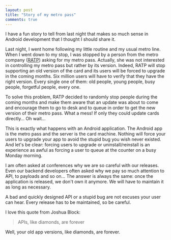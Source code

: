 ```yaml
---
layout: post
title: "Story of my metro pass"
comments: true
---
```


I have a fun story to tell from last night that makes so much sense in Android development that I thought I should share it.

<!-- more -->

Last night, I went home following my little routine and my usual metro line. When I went down to my stop, I was stopped by a person from the metro company ([RATP](https://en.wikipedia.org/wiki/RATP_Group)) asking for my metro pass. Actually, she was not interested in controlling my metro pass but rather by its version. Indeed, RATP will stop supporting an old version of the card and its users will be forced to upgrade in the coming months. Six million users will have to verify that they have the right version. Every single one of them: old people, young people, busy people, forgetful people, every one.

To solve this problem, RATP decided to randomly stop people during the coming months and make them aware that an update was about to come and encourage them to go to desk and to queue in order to get the new version of their metro pass. What a mess! If only they could update cards directly… Oh wait…

This is exactly what happens with an Android application. The Android app is the metro pass and the server is the card machine. Nothing will force your users to upgrade your app to avoid the stupid bug you wish never existed. And let's be clear: forcing users to upgrade or uninstall/reinstall is an experience as awful as forcing a user to queue at the counter on a busy Monday morning.

I am often asked at conferences why we are so careful with our releases. Even our backend developers often asked why we pay so much attention to API, to payloads and so on… The answer is always the same: once the application is released, we don't own it anymore. We will have to maintain it as long as necessary.

A bad and quickly designed API or a stupid bug are not excuses your user can hear. Every release has to be maintained, so be careful.

I love this quote from Joshua Block:

> APIs, like diamonds, are forever

Well, your old app versions, like diamonds, are forever.
